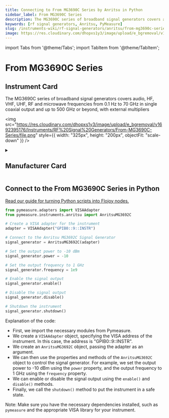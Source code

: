 ```yaml
---
title: Connecting to From MG3690C Series by Anritsu in Python
sidebar_label: From MG3690C Series
description: The MG3690C series of broadband signal generators covers audio, HF, VHF, UHF, RF and microwave frequencies from 0.1 Hz to 70 GHz in single coaxial output and up to 500 GHz or beyond, with external multipliers
keywords: [rf signal generators, Anritsu, PyMeasure]
slug: /instruments-wiki/rf-signal-generators/anritsu/from-mg3690c-series
image: https://res.cloudinary.com/dhopxs1y3/image/upload/e_bgremoval/v1692395176/Instruments/RF%20Signal%20Generators/From-MG3690C-Series/file.png
---
```


import Tabs from '@theme/Tabs';
import TabItem from '@theme/TabItem';

# From MG3690C Series

## Instrument Card

<div className="flex">

<div>

The MG3690C series of broadband signal generators covers audio, HF, VHF, UHF, RF and microwave frequencies from 0.1 Hz to 70 GHz in single coaxial output and up to 500 GHz or beyond, with external multipliers

</div>

<img src="https://res.cloudinary.com/dhopxs1y3/image/upload/e_bgremoval/v1692395176/Instruments/RF%20Signal%20Generators/From-MG3690C-Series/file.png" style={{ width: "325px", height: "200px", objectFit: "scale-down" }} />

</div>

<details>
<summary><h2>Manufacturer Card</h2></summary>

<img src="https://res.cloudinary.com/dhopxs1y3/image/upload/e_bgremoval/v1692125977/Instruments/Vendor%20Logos/Anritsu.png" style={{ width: "100%", height: "170px",objectFit: "scale-down" }} />

**Anritsu** Has Testing Solutions for Automotive, Government, Data Center, & IoT Industries. Test Solutions for IoT Devices, Government Radar, Automotive, & Signal Integrity. <a href="https://www.anritsu.com/en-us/">Website</a>.

<ul>
  <li>Headquarters: JAPAN</li>
  <li>Yearly Revenue (millions, USD): 670.0</li>
</ul>
</details>

## Connect to the From MG3690C Series in Python

[Read our guide for turning Python scripts into Flojoy nodes.](https://docs.flojoy.ai/custom-nodes/creating-custom-node/)
<Tabs>
<TabItem value="PyMeasure" label="PyMeasure">


```python
from pymeasure.adapters import VISAAdapter
from pymeasure.instruments.anritsu import AnritsuMG3692C

# Create a VISA adapter for the instrument
adapter = VISAAdapter("GPIB0::9::INSTR")

# Connect to the Anritsu MG3692C Signal Generator
signal_generator = AnritsuMG3692C(adapter)

# Set the output power to -10 dBm
signal_generator.power = -10

# Set the output frequency to 1 GHz
signal_generator.frequency = 1e9

# Enable the signal output
signal_generator.enable()

# Disable the signal output
signal_generator.disable()

# Shutdown the instrument
signal_generator.shutdown()
```

Explanation of the code:
- First, we import the necessary modules from Pymeasure.
- We create a `VISAAdapter` object, specifying the VISA address of the instrument. In this case, the address is "GPIB0::9::INSTR".
- We create an `AnritsuMG3692C` object, passing the adapter as an argument.
- We can then use the properties and methods of the `AnritsuMG3692C` object to control the signal generator. For example, we set the output power to -10 dBm using the `power` property, and the output frequency to 1 GHz using the `frequency` property.
- We can enable or disable the signal output using the `enable()` and `disable()` methods.
- Finally, we call the `shutdown()` method to put the instrument in a safe state.

Note: Make sure you have the necessary dependencies installed, such as `pymeasure` and the appropriate VISA library for your instrument.

</TabItem>
</Tabs>